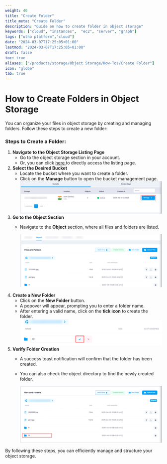 ```yaml
---
weight: 40
title: "Create Folder"
title_meta: "Create Folder"
description: "Guide on how to create folder in object storage"
keywords: ["cloud", "instances",  "ec2", "server", "graph"]
tags: ["utho platform","cloud"]
date: "2024-03-07T17:25:05+01:00"
lastmod: "2024-03-07T17:25:05+01:00"
draft: false
toc: true
aliases: ["/products/storage/Object Storage/How-Tos/Create Folder"]
icon: "globe"
tab: true
---
```


# **How to Create Folders in Object Storage**

You can organize your files in object storage by creating and managing folders. Follow these steps to create a new folder:

### **Steps to Create a Folder:**

1. **Navigate to the Object Storage Listing Page**
   * Go to the object storage section in your account.
   * Or, you can click [here ](https://console.utho.com/objectstorage "Object Storage Listing Page")to directly access the listing page.
2. **Select the Desired Bucket**
   * Locate the bucket where you want to create a folder.
   * Click on the **Manage** button to open the bucket management page.
     ![1743669778882](image/index/1743669778882.png)
3. **Go to the Object Section**
   * Navigate to the **Object** section, where all files and folders are listed.

     ![1743669842025](image/index/1743669842025.png)
4. **Create a New Folder**
   * Click on the **New Folder** button.
   * A popover will appear, prompting you to enter a folder name.
   * After entering a valid name, click on the **tick icon** to create the folder.
     ![1743669895183](image/index/1743669895183.png)
5. **Verify Folder Creation**
   * A success toast notification will confirm that the folder has been created.
   * You can also check the object directory to find the newly created folder.

     ![1743669944651](image/index/1743669944651.png)

By following these steps, you can efficiently manage and structure your object storage.
